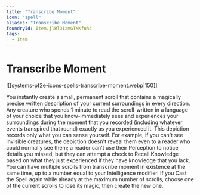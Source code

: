```yaml
---
title: "Transcribe Moment"
icon: "spell"
aliases: "Transcribe Moment"
foundryId: Item.jlRl3IamGTNKfuh4
tags:
  - Item
---
```


# Transcribe Moment
![[systems-pf2e-icons-spells-transcribe-moment.webp|150]]

You instantly create a small, permanent scroll that contains a magically precise written description of your current surroundings in every direction. Any creature who spends 1 minute to read the scroll-written in a language of your choice that you know-immediately sees and experiences your surroundings during the moment that you recorded (including whatever events transpired that round) exactly as you experienced it. This depiction records only what you can sense yourself. For example, if you can't see invisible creatures, the depiction doesn't reveal them even to a reader who could normally see them; a reader can't use their Perception to notice details you missed, but they can attempt a check to Recall Knowledge based on what they just experienced if they have knowledge that you lack. You can have multiple scrolls from transcribe moment in existence at the same time, up to a number equal to your Intelligence modifier. If you Cast the Spell again while already at the maximum number of scrolls, choose one of the current scrolls to lose its magic, then create the new one.
